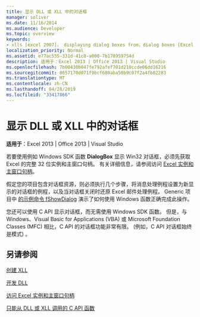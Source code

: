 ```yaml
---
title: 显示 DLL 或 XLL 中的对话框
manager: soliver
ms.date: 11/16/2014
ms.audience: Developer
ms.topic: overview
keywords:
- xlls [excel 2007]， displaying dialog boxes from，dialog boxes [Excel 2007]， displaying from a DLL or XLL，DLL [Excel 2007]， displaying dialog boxes from
localization_priority: Normal
ms.assetid: e77ac555-331d-41c8-a000-7b178959754d
description: 适用于：Excel 2013 | Office 2013 | Visual Studio
ms.openlocfilehash: 7b00430b047fe792afef701d210ccde06dd16216
ms.sourcegitcommit: 8657170d071f9bcf680aba50b9c07f2a4fb82283
ms.translationtype: MT
ms.contentlocale: zh-CN
ms.lasthandoff: 04/28/2019
ms.locfileid: "33417866"
---
```

# <a name="displaying-dialog-boxes-from-within-a-dll-or-xll"></a>显示 DLL 或 XLL 中的对话框

 **适用于**：Excel 2013 | Office 2013 | Visual Studio 
  
若要使用例如 Windows SDK 函数 **DialogBox** 显示 Win32 对话框，必须先获取 Excel 的完整 32 位实例和主窗口句柄。 有关详细信息，请参阅访问 [Excel 实例和主窗口句柄](how-to-access-excel-instance-and-main-window-handles.md)。 
  
假定您的项目包含对话框资源，则必须执行几个步骤，将消息处理例程设置为新显示的对话框的例程，以及当对话框关闭时还原 Excel 邮件处理例程。 Generic 项目中 [的示例命令 fShowDialog](fshowdialog.md) 演示了如何使用 Windows 函数正确完成此操作。 
  
您还可以使用 C API 显示对话框，而无需使用 Windows SDK 函数。 但是，与 Windows、Visual Basic for Applications (VBA) 或 Microsoft Foundation Classes (MFC) 相比，C API 的对话框功能非常有限。  (例如，C API 对话框始终是模式) 。
  
## <a name="see-also"></a>另请参阅



[创建 XLL](creating-xlls.md)
  
[开发 DLL](developing-dlls.md)
  
[访问 Excel 实例和主窗口句柄](how-to-access-excel-instance-and-main-window-handles.md)
  
[只能从 DLL 或 XLL 调用的 C API 函数](c-api-functions-that-can-be-called-only-from-a-dll-or-xll.md)

